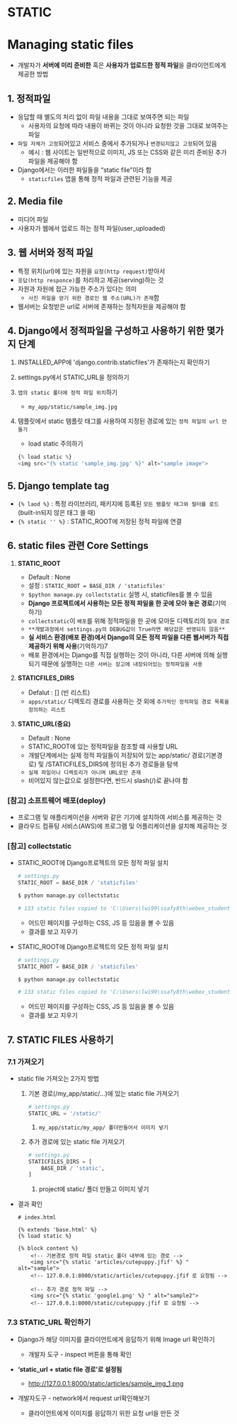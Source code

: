 # STATIC

# Managing static files

- 개발자가 **서버에 미리 준비한** 혹은 **사용자가 업로드한 정적 파일**을 클라이언트에게 제공한 방법

## 1. 정적파일

- 응답할 때 별도의 처리 없이 파일 내용을 그대로 보여주면 되는 파일
    - 사용자의 요청에 따라 내용이 바뀌는 것이 아니라 요청한 것을 그대로 보여주는 파일
- `파일 자체가 고정`되어있고 서비스 중에서 추가되거나 `변경되지않고 고정`되어 있음
    - 예시 : 웹 사이트는 일반적으로 이미지, JS 또는 CSS와 같은 미리 준비된 추가 파일을 제공해야 함
- Django에서는 이러한 파일들을 “static file”이라 함
    - `staticfiles` 앱을 통해 정적 파일과 관련된 기능을 제공

## 2. Media file

- 미디어 파일
- 사용자가 웹에서 업로드 하는 정적 파일(user_uploaded)

## 3. 웹 서버와 정적 파일

- 특정 위치(url)에 있는 자원을 `요청(http request)`받아서
- `응답(http responce)`를 처리하고 제공(serving)하는 것
- 자원과 자원에 접근 가능한 주소가 있다는 의미
    - `사진 파일을 얻기 위한 경로인 웹 주소(URL)가 존재`함
- 웹서버는 요청받은 url로 서버에 존재하는 정적자원을 제공해야 함

## 4. Django에서 정적파일을 구성하고 사용하기 위한 몇가지 단계

1. INSTALLED_APP에 'django.contrib.staticfiles'가 존재하는지 확인하기
2. settings.py에서 STATIC_URL을 정의하기
3. `앱의 static 폴더에 정적 파일 위치`하기
    - `my_app/static/sample_img.jpg`
4. 탬플릿에서 static 탬플릿 태그를 사용하여 지정된 경로에 있는 `정적 파일의 url 만들기`
   
    - load static 주의하기

    ```python
    {% load static %}
    <img src="{% static 'sample_img.jpg' %}" alt="sample image">
    ```

## 5. Django template tag

- `{% laod %}` : 특정 라이브러리, 패키지에 등록된 `모든 탬플릿 태그와 필터를 로드`(built-in되지 않은 태그 쓸 때)
- `{% static '' %}`  : STATIC_ROOT에 저장된 정적 파일에 연결

## 6. static files 관련 Core Settings

1. **STATIC_ROOT**
    - Default : None
    -  설정 : `STATIC_ROOT = BASE_DIR / 'staticfiles'`
    - `$python manage.py collectstatic` 실행 시, staticfiles를 볼 수 있음
    - **Django 프로젝트에서 사용하는 모든 정적 파일을 한 곳에 모아 놓은 경로**(기억하기)
    - `collectstatic`이 `배포`를 위해 정적파일을 한 곳에 모아둔 디렉토리의 `절대 경로`
    - `**개발과정에서 settings.py의 DEBUG값이 True라면 해당값은 반영되지 않음**`
    - **실 서비스 환경(배포 환경)에서 Django의 모든  정적 파일을 다른 웹서버가 직접 제공하기 위해 사용**(기억하기)7
    - 배포 환경에서는 Django를 직접 실행하는 것이 아니라, 다른 서버에 의해 실행되기 때문에 실행하는 `다른 서버는 장고에 내장되어있는 정적파일을 사용`

2. **STATICFILES_DIRS**
    - Defalut : [] (빈 리스트)
    - `apps/static/` 디렉토리 경로를 사용하는 것 외에 `추가적인 정적파일 경로 목록을 정의하는 리스트`

3. **STATIC_URL(중요)**
    - Default : None
    - STATIC_ROOT에 있는 정적파일을 참조할 떄 사용할 URL
    - 개발단계에서는 실제 정적 파일들이 저장되어 있는 app/static/ 경로(기본경로) 및 /STATICFILES_DIRS에 정의된 추가 경로들을 탐색
    - `실제 파일이나 디렉토리가 아니며 URL로만 존재`
    - 비어있지 않는값으로 설정한다면, 반드시 slash(/)로 끝나야 함


### [참고] 소프트웨어 배포(deploy)

- 프로그램 및 애플리케이션을 서버와 같은 기기에 설치하여 서비스를 제공하는 것
- 클라우드 컴퓨팅 서비스(AWS)에 프로그램 및 어플리케이션을 설치해 제공하는 것

### [참고] collectstatic

- STATIC_ROOT에 Django프로젝트의 모든 정적 파일 설치
    
    ```python
    # settings.py
    STATIC_ROOT = BASE_DIR / 'staticfiles'
    ```
    
    ```python
    $ python manage.py collectstatic
    
    # 133 static files copied to 'C:\Users\lwi99\ssafy8th\webex_student\django\django\07_django\staticfiles'.
    ```
    
    - 어드민 페이지를 구성하는 CSS, JS 등 있음을 볼 수 있음
    - 결과를 보고 지우기


- STATIC_ROOT에 Django프로젝트의 모든 정적 파일 설치
    
    ```python
    # settings.py
    STATIC_ROOT = BASE_DIR / 'staticfiles'
    ```
    
    ```python
    $ python manage.py collectstatic
    
    # 133 static files copied to 'C:\Users\lwi99\ssafy8th\webex_student\django\django\07_django\staticfiles'.
    ```
    
    - 어드민 페이지를 구성하는 CSS, JS 등 있음을 볼 수 있음
    - 결과를 보고 지우기
    

## 7. STATIC FILES 사용하기

### 7.1 가져오기

- static file 가져오는 2가지 방법
    1. 기본 경로(/my_app/static/...)에 있는 static file 가져오기
        
        ```python
        # settings.py
        STATIC_URL = '/static/'
        ```
        1. `my_app/static/my_app/ 폴더만들어서 이미지 넣기`
        
    2. 추가 경로에 있는 static file 가져오기
        
        ```python
        # settings.py
        STATICFILES_DIRS = [
            BASE_DIR / 'static',
        ]
        ```
        1. project에 static/ 폴더 만들고 이미지 넣기

- 결과 확인

    ```django
    # index.html

    {% extends 'base.html' %}
    {% load static %}

    {% block content %}
        <!-- 기본경로 정적 파일 static 폴더 내부에 있는 경로 -->
        <img src="{% static 'articles/cutepuppy.jfif' %} " alt="sample">
        <!-- 127.0.0.1:8000/static/articles/cutepuppy.jfif 로 요청됨 -->

        <!-- 추가 경로 정적 파일 -->
        <img src="{% static 'google1.png' %} " alt="sample2">
        <!-- 127.0.0.1:8000/static/cutepuppy.jfif 로 요청됨 -->

    ```

### 7.3 STATIC_URL 확인하기

- Django가 해당 이미지를 클라이언트에게 응답하기 위해 Image url 확인하기
    - 개발자 도구 - inspect 버튼을 통해 확인
- **‘static_url + static file 경로’로 설정됨**
    - http://127.0.0.1:8000/static/articles/sample_img_1.png

- 개발자도구 - network에서 request url확인해보기
    - 클라이언트에게 이미지를 응답하기 위한 요청 url을 만든 것